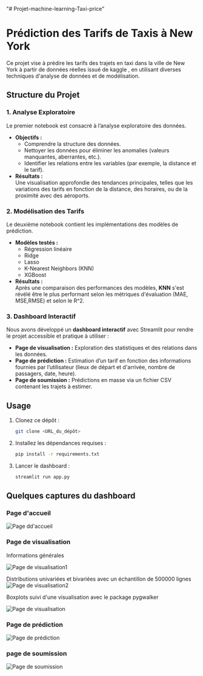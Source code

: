 "# Projet-machine-learning-Taxi-price" 
# Prédiction des Tarifs de Taxis à New York  

Ce projet vise à prédire les tarifs des trajets en taxi dans la ville de New York à partir de données réelles issué de kaggle , en utilisant diverses techniques d'analyse de données et de modélisation.  

## Structure du Projet  

### 1. Analyse Exploratoire  
Le premier notebook est consacré à l’analyse exploratoire des données.  
- **Objectifs :**  
  - Comprendre la structure des données.  
  - Nettoyer les données pour éliminer les anomalies (valeurs manquantes, aberrantes, etc.).  
  - Identifier les relations entre les variables (par exemple, la distance et le tarif).  
- **Résultats :**  
  Une visualisation approfondie des tendances principales, telles que les variations des tarifs en fonction de la distance, des horaires, ou de la proximité avec des aéroports.  

### 2. Modélisation des Tarifs  
Le deuxième notebook contient les implémentations des modèles de prédiction.  
- **Modèles testés :**  
  - Régression linéaire  
  - Ridge  
  - Lasso  
  - K-Nearest Neighbors (KNN)  
  - XGBoost  
- **Résultats :**  
  Après une comparaison des performances des modèles, **KNN** s'est révélé être le plus performant selon les métriques d'évaluation (MAE, MSE,RMSE) et selon le R^2.  

### 3. Dashboard Interactif  
Nous avons développé un **dashboard interactif** avec Streamlit pour rendre le projet accessible et pratique à utiliser :  
- **Page de visualisation :** Exploration des statistiques et des relations dans les données.  
- **Page de prédiction :** Estimation d’un tarif en fonction des informations fournies par l’utilisateur (lieux de départ et d'arrivée, nombre de passagers, date, heure).  
- **Page de soumission :** Prédictions en masse via un fichier CSV contenant les trajets à estimer.  

## Usage  
1. Clonez ce dépôt :  
   ```bash
   git clone <URL_du_dépôt>

2. Installez les dépendances requises :
    ```bash
    pip install -r requirements.txt

3. Lancer le dashboard : 
    ```bash
    streamlit run app.py

## Quelques captures du dashboard

### Page d'accueil 
![Page dd'accueil](IMAGES_DASH/accueil.png)
### Page de visualisation 
Informations générales

![Page de visualisation1](IMAGES_DASH/visual1.png)

Distributions univariées et bivariées avec un échantillon de 500000 lignes
![Page de visualisation2](IMAGES_DASH/visual2.png)

Boxplots suivi d'une visualisation avec le package pygwalker

![Page de visualisation](IMAGES_DASH/visual3.png)

### Page de prédiction 

![Page de prédiction](IMAGES_DASH/Prediction.png)

### page de soumission 

![Page de soumission](IMAGES_DASH/soumission.png)


